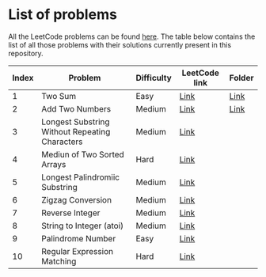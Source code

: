 # List of problems

All the LeetCode problems can be found [here](https://leetcode.com/problemset/). The table below contains the list of all those problems with their solutions currently present in this repository.

|Index|Problem|Difficulty|LeetCode link|Folder|
|-----|-------|----------|-------------|------|
|1|Two Sum|Easy|[Link](https://leetcode.com/problems/two-sum/)|[Link](/problems/1_Two_Sum)|
|2|Add Two Numbers|Medium|[Link](https://leetcode.com/problems/add-two-numbers/)|[Link](/problems/2_Add_Two_Numbers)|
|3|Longest Substring Without Repeating Characters|Medium|[Link](https://leetcode.com/problems/longest-substring-without-repeating-characters)||
|4|Mediun of Two Sorted Arrays|Hard|[Link](https://leetcode.com/problems/median-of-two-sorted-arrays)||
|5|Longest Palindromiic Substring|Medium|[Link](https://leetcode.com/problems/longest-palindromic-substring)||
|6|Zigzag Conversion|Medium|[Link](https://leetcode.com/problems/zigzag-conversion)||
|7|Reverse Integer|Medium|[Link](https://leetcode.com/problems/reverse-integer)||
|8|String to Integer (atoi)|Medium|[Link](https://leetcode.com/problems/string-to-integer-atoi)||
|9|Palindrome Number|Easy|[Link](https://leetcode.com/problems/palindrome-number)||
|10|Regular Expression Matching|Hard|[Link](https://leetcode.com/problems/regular-expression-matching)||